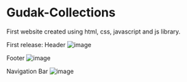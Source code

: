 # Gudak-Collections
First website created using html, css, javascript and js library. 

First release: 
Header
![image](https://github.com/allysonkaye/Gudak-Collections/assets/108178946/8e9e8c82-b38f-4a5f-ae1a-cfd705c9dff4)

Footer
![image](https://github.com/allysonkaye/Gudak-Collections/assets/108178946/3dda938b-3c2a-40fd-bb9f-59c5083fa06d)

Navigation Bar
![image](https://github.com/allysonkaye/Gudak-Collections/assets/108178946/e7fd296b-3fca-467d-80af-b2bfbaf75430)


